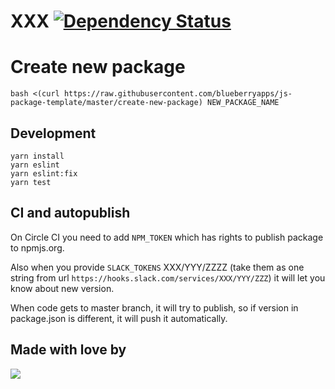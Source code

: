# XXX [![Dependency Status](https://dependencyci.com/github/blueberryapps/js-package-template/badge)](https://dependencyci.com/github/blueberryapps/XXX)

<!-- START RENAME -->
# Create new package

`
bash <(curl https://raw.githubusercontent.com/blueberryapps/js-package-template/master/create-new-package) NEW_PACKAGE_NAME
`

<!-- END RENAME -->

## Development

```
yarn install
yarn eslint
yarn eslint:fix
yarn test
```

## CI and autopublish

On Circle CI you need to add `NPM_TOKEN` which has rights to publish package to npmjs.org.

Also when you provide `SLACK_TOKENS` XXX/YYY/ZZZZ
(take them as one string from url `https://hooks.slack.com/services/XXX/YYY/ZZZ`)
it will let you know about new version.

When code gets to master branch, it will try to publish,
so if version in package.json is different, it will push it automatically.

## Made with love by
[![](https://camo.githubusercontent.com/d88ee6842f3ff2be96d11488aa0d878793aa67cd/68747470733a2f2f7777772e676f6f676c652e636f6d2f612f626c75656265727279617070732e636f6d2f696d616765732f6c6f676f2e676966)](https://www.blueberry.io)
